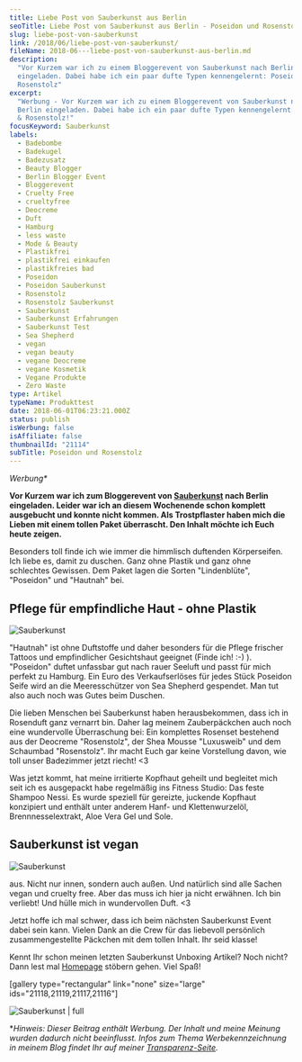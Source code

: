 ```yaml
---
title: Liebe Post von Sauberkunst aus Berlin
seoTitle: Liebe Post von Sauberkunst aus Berlin - Poseidon und Rosenstolz
slug: liebe-post-von-sauberkunst
link: /2018/06/liebe-post-von-sauberkunst/
fileName: 2018-06---liebe-post-von-sauberkunst-aus-berlin.md
description:
  "Vor Kurzem war ich zu einem Bloggerevent von Sauberkunst nach Berlin
  eingeladen. Dabei habe ich ein paar dufte Typen kennengelernt: Poseidon &
  Rosenstolz"
excerpt:
  "Werbung - Vor Kurzem war ich zu einem Bloggerevent von Sauberkunst nach
  Berlin eingeladen. Dabei habe ich ein paar dufte Typen kennengelernt: Poseidon
  & Rosenstolz!"
focusKeyword: Sauberkunst
labels:
  - Badebombe
  - Badekugel
  - Badezusatz
  - Beauty Blogger
  - Berlin Blogger Event
  - Bloggerevent
  - Cruelty Free
  - crueltyfree
  - Deocreme
  - Duft
  - Hamburg
  - less waste
  - Mode & Beauty
  - Plastikfrei
  - plastikfrei einkaufen
  - plastikfreies bad
  - Poseidon
  - Poseidon Sauberkunst
  - Rosenstolz
  - Rosenstolz Sauberkunst
  - Sauberkunst
  - Sauberkunst Erfahrungen
  - Sauberkunst Test
  - Sea Shepherd
  - vegan
  - vegan beauty
  - vegane Deocreme
  - vegane Kosmetik
  - Vegane Produkte
  - Zero Waste
type: Artikel
typeName: Produkttest
date: 2018-06-01T06:23:21.000Z
status: publish
isWerbung: false
isAffiliate: false
thumbnailId: "21114"
subTitle: Poseidon und Rosenstolz
---
```


<em>Werbung\*</em>

<strong>Vor Kurzem war ich zum Bloggerevent von
[Sauberkunst](/2018/02/unboxing-sauberkunst/) nach Berlin eingeladen. Leider war
ich an diesem Wochenende schon komplett ausgebucht und konnte nicht kommen. Als
Trostpflaster haben mich die Lieben mit einem tollen Paket überrascht. Den
Inhalt möchte ich Euch heute zeigen.</strong>

Besonders toll finde ich wie immer die himmlisch duftenden Körperseifen. Ich
liebe es, damit zu duschen. Ganz ohne Plastik und ganz ohne schlechtes Gewissen.
Dem Paket lagen die Sorten "Lindenblüte", "Poseidon" und "Hautnah" bei.

## Pflege für empfindliche Haut - ohne Plastik

![Sauberkunst](http://cardamonchai.com/wp-content/uploads/2018/06/42192710602_352fcc4517_k-400x300.jpg)

"Hautnah" ist ohne Duftstoffe und daher besonders für die Pflege frischer
Tattoos und empfindlicher Gesichtshaut geeignet (Finde ich! :-) ). "Poseidon"
duftet unfassbar gut nach rauer Seeluft und passt für mich perfekt zu Hamburg.
Ein Euro des Verkaufserlöses für jedes Stück Poseidon Seife wird an die
Meeresschützer von Sea Shepherd gespendet. Man tut also auch noch was Gutes beim
Duschen.

Die lieben Menschen bei Sauberkunst haben herausbekommen, dass ich in Rosenduft
ganz vernarrt bin. Daher lag meinem Zauberpäckchen auch noch eine wundervolle
Überraschung bei: Ein komplettes Rosenset bestehend aus der Deocreme
"Rosenstolz", der Shea Mousse "Luxusweib" und dem Schaumbad "Rosenstolz". Ihr
macht Euch gar keine Vorstellung davon, wie toll unser Badezimmer jetzt riecht!
&lt;3

Was jetzt kommt, hat meine irritierte Kopfhaut geheilt und begleitet mich seit
ich es ausgepackt habe regelmäßig ins Fitness Studio: Das feste Shampoo Nessi.
Es wurde speziell für gereizte, juckende Kopfhaut konzipiert und enthält unter
anderem Hanf- und Klettenwurzelöl, Brennnesselextrakt, Aloe Vera Gel und Sole.

## Sauberkunst ist vegan

![Sauberkunst](http://cardamonchai.com/wp-content/uploads/2018/06/28366185638_9ea2ad9df3_k-400x300.jpg)

aus. Nicht nur innen, sondern auch außen. Und natürlich sind alle Sachen vegan
und cruelty free. Aber das muss ich hier ja nicht erwähnen. Ich bin verliebt!
Und hülle mich in wundervollen Duft. &lt;3

Jetzt hoffe ich mal schwer, dass ich beim nächsten Sauberkunst Event dabei sein
kann. Vielen Dank an die Crew für das liebevoll persönlich zusammengestellte
Päckchen mit dem tollen Inhalt. Ihr seid klasse!

Kennt Ihr schon meinen letzten Sauberkunst Unboxing Artikel? Noch nicht? Dann
lest mal [Homepage](/2018/02/unboxing-sauberkunst/) stöbern gehen. Viel Spaß!

[gallery type="rectangular" link="none" size="large"
ids="21118,21119,21117,21116"]

![Sauberkunst | full](http://cardamonchai.com/wp-content/uploads/2018/06/28366179488_bd2a44ad8a_k.jpg)

\*<em>Hinweis: Dieser Beitrag enthält Werbung. Der Inhalt und meine Meinung
wurden dadurch nicht beeinflusst. Infos zum Thema Werbekennzeichnung in meinem
Blog findet Ihr auf meiner [Transparenz-Seite](/werbung/). </em>
